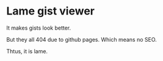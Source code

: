 # Lame gist viewer

It makes gists look better.

But they all 404 due to github pages. Which means no SEO.

Thtus, it is lame.
